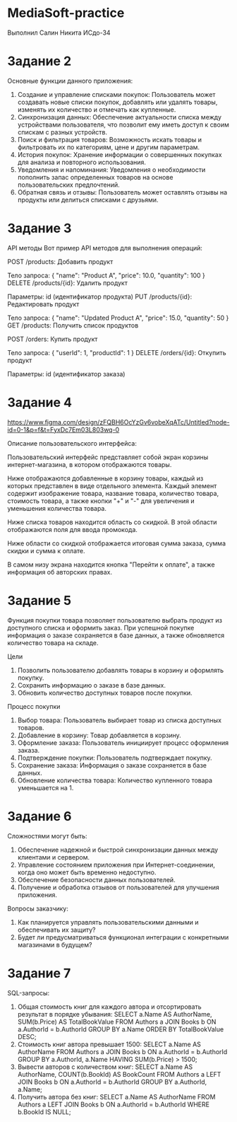 # MediaSoft-practice
Выполнил Салин Никита ИСдо-34

# Задание 2
Основные функции данного приложения:
1. Создание и управление списками покупок: Пользователь может создавать новые списки покупок, добавлять или удалять товары, изменять их количество и отмечать как купленные.
2. Синхронизация данных: Обеспечение актуальности списка между устройствами пользователя, что позволит ему иметь доступ к своим спискам с разных устройств.
3. Поиск и фильтрация товаров: Возможность искать товары и фильтровать их по категориям, цене и другим параметрам.
4. История покупок: Хранение информации о совершенных покупках для анализа и повторного использования.
5. Уведомления и напоминания: Уведомления о необходимости пополнить запас определенных товаров на основе пользовательских предпочтений.
6. Обратная связь и отзывы: Пользователь может оставлять отзывы на продукты или делиться списками с друзьями.

# Задание 3
API методы
Вот пример API методов для выполнения операций:

POST /products: Добавить продукт

Тело запроса: { "name": "Product A", "price": 10.0, "quantity": 100 }
DELETE /products/{id}: Удалить продукт

Параметры: id (идентификатор продукта)
PUT /products/{id}: Редактировать продукт

Тело запроса: { "name": "Updated Product A", "price": 15.0, "quantity": 50 }
GET /products: Получить список продуктов

POST /orders: Купить продукт

Тело запроса: { "userId": 1, "productId": 1 }
DELETE /orders/{id}: Откупить продукт

Параметры: id (идентификатор заказа)

# Задание 4
https://www.figma.com/design/zFQBH6OcYzGv6vobeXqATc/Untitled?node-id=0-1&p=f&t=FyxDc7Em03L803wq-0

Описание пользовательского интерфейса:

Пользовательский интерфейс представляет собой экран корзины интернет-магазина, в котором отображаются товары.

Ниже отображаются добавленные в корзину товары, каждый из которых представлен в виде отдельного элемента. Каждый элемент содержит изображение товара, название товара, количество товара, стоимость товара, а также кнопки "+" и "-" для увеличения и уменьшения количества товара.

Ниже списка товаров находится область со скидкой. В этой области отображаются поля для ввода промокода.

Ниже области со скидкой отображается итоговая сумма заказа, сумма скидки и сумма к оплате.

В самом низу экрана находится кнопка "Перейти к оплате", а также информация об авторских правах.

# Задание 5
Функция покупки товара позволяет пользователю выбрать продукт из доступного списка и оформить заказ. При успешной покупке информация о заказе сохраняется в базе данных, а также обновляется количество товара на складе.

Цели
1. Позволить пользователю добавлять товары в корзину и оформлять покупку.
2. Сохранить информацию о заказе в базе данных.
3. Обновить количество доступных товаров после покупки.

Процесс покупки

1. Выбор товара: Пользователь выбирает товар из списка доступных товаров.
2. Добавление в корзину: Товар добавляется в корзину.
3. Оформление заказа: Пользователь инициирует процесс оформления заказа.
4. Подтверждение покупки: Пользователь подтверждает покупку.
5. Сохранение заказа: Информация о заказе сохраняется в базе данных.
6. Обновление количества товара: Количество купленного товара уменьшается на 1.

# Задание 6
Сложностями могут быть:
1. Обеспечение надежной и быстрой синхронизации данных между клиентами и сервером.
2. Управление состоянием приложения при Интернет-соединении, когда оно может быть временно недоступно.
3. Обеспечение безопасности данных пользователей.
4. Получение и обработка отзывов от пользователей для улучшения приложения.

Вопросы заказчику:
1. Как планируется управлять пользовательскими данными и обеспечивать их защиту?
2. Будет ли предусматриваться функционал интеграции с конкретными магазинами в будущем?

# Задание 7
SQL-запросы:
1. Общая стоимость книг для каждого автора и отсортировать результат в порядке убывания:
   SELECT a.Name AS AuthorName, SUM(b.Price) AS TotalBookValue
   FROM Authors a
   JOIN Books b ON a.AuthorId = b.AuthorId
   GROUP BY a.Name
   ORDER BY TotalBookValue DESC;
2. Стоимость книг автора превышает 1500:
   SELECT a.Name AS AuthorName
   FROM Authors a
   JOIN Books b ON a.AuthorId = b.AuthorId
   GROUP BY a.AuthorId, a.Name
   HAVING SUM(b.Price) > 1500;
3. Вывести авторов с количеством книг:
   SELECT a.Name AS AuthorName, COUNT(b.BookId) AS BookCount
   FROM Authors a
   LEFT JOIN Books b ON a.AuthorId = b.AuthorId
   GROUP BY a.AuthorId, a.Name;
4. Получить автора без книг:
   SELECT a.Name AS AuthorName
   FROM Authors a
   LEFT JOIN Books b ON a.AuthorId = b.AuthorId
   WHERE b.BookId IS NULL;
